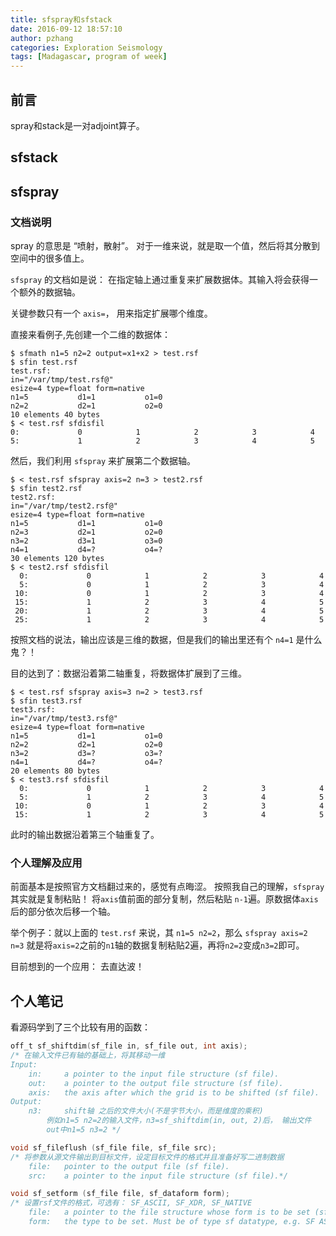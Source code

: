 ```yaml
---
title: sfspray和sfstack
date: 2016-09-12 18:57:10
author: pzhang
categories: Exploration Seismology
tags: [Madagascar, program of week]
---
```


## 前言

spray和stack是一对adjoint算子。

<!--more-->

## sfstack



## sfspray

### 文档说明

spray 的意思是 “喷射，散射”。
对于一维来说，就是取一个值，然后将其分散到空间中的很多值上。

`sfspray` 的文档如是说： 在指定轴上通过重复来扩展数据体。其输入将会获得一个额外的数据轴。

关键参数只有一个 `axis=`， 用来指定扩展哪个维度。

直接来看例子,先创建一个二维的数据体：

    $ sfmath n1=5 n2=2 output=x1+x2 > test.rsf
    $ sfin test.rsf
    test.rsf:
    in="/var/tmp/test.rsf@"
    esize=4 type=float form=native
    n1=5           d1=1           o1=0          
    n2=2           d2=1           o2=0          
	10 elements 40 bytes
    $ < test.rsf sfdisfil
    0:             0            1            2            3            4
    5:             1            2            3            4            5

然后，我们利用 `sfspray` 来扩展第二个数据轴。

    $ < test.rsf sfspray axis=2 n=3 > test2.rsf
    $ sfin test2.rsf
    test2.rsf:
    in="/var/tmp/test2.rsf@"
    esize=4 type=float form=native
    n1=5           d1=1           o1=0          
    n2=3           d2=1           o2=0          
    n3=2           d3=1           o3=0          
    n4=1           d4=?           o4=?          
	30 elements 120 bytes
    $ < test2.rsf sfdisfil
      0:             0            1            2            3            4
      5:             0            1            2            3            4
     10:             0            1            2            3            4
     15:             1            2            3            4            5
     20:             1            2            3            4            5
     25:             1            2            3            4            5

按照文档的说法，输出应该是三维的数据，但是我们的输出里还有个 `n4=1` 是什么鬼？！

目的达到了：数据沿着第二轴重复，将数据体扩展到了三维。

    $ < test.rsf sfspray axis=3 n=2 > test3.rsf
    $ sfin test3.rsf
    test3.rsf:
    in="/var/tmp/test3.rsf@"
    esize=4 type=float form=native
    n1=5           d1=1           o1=0          
    n2=2           d2=1           o2=0          
    n3=2           d3=?           o3=?          
    n4=1           d4=?           o4=?          
	20 elements 80 bytes
    $ < test3.rsf sfdisfil
      0:             0            1            2            3            4
      5:             1            2            3            4            5
     10:             0            1            2            3            4
     15:             1            2            3            4            5
此时的输出数据沿着第三个轴重复了。


### 个人理解及应用

前面基本是按照官方文档翻过来的，感觉有点晦涩。
按照我自己的理解，`sfspray` 其实就是复制粘贴！ 将`axis`值前面的部分复制，然后粘贴
`n-1`遍。原数据体`axis`后的部分依次后移一个轴。

举个例子：就以上面的 `test.rsf` 来说，其 `n1=5 n2=2`，那么 `sfspray axis=2 n=3`
就是将`axis=2`之前的`n1`轴的数据复制粘贴2遍，再将`n2=2`变成`n3=2`即可。

目前想到的一个应用： 去直达波！

## 个人笔记

看源码学到了三个比较有用的函数：
``` c
off_t sf_shiftdim(sf_file in, sf_file out, int axis);
/* 在输入文件已有轴的基础上，将其移动一维
Input:
    in:     a pointer to the input file structure (sf file).
    out:    a pointer to the output file structure (sf file).
    axis:   the axis after which the grid is to be shifted (sf file).
Output:
    n3:     shift轴 之后的文件大小(不是字节大小，而是维度的乘积)
        例如n1=5 n2=2的输入文件，n3=sf_shiftdim(in, out, 2)后， 输出文件
        out中n1=5 n3=2 */

void sf_fileflush (sf_file file, sf_file src);
/* 将参数从源文件输出到目标文件，设定目标文件的格式并且准备好写二进制数据
    file:   pointer to the output file (sf file).
    src:    a pointer to the input file structure (sf file).*/

void sf_setform (sf_file file, sf_dataform form);
/* 设置rsf文件的格式，可选有： SF_ASCII, SF_XDR, SF_NATIVE
    file:   a pointer to the file structure whose form is to be set (sf file)
    form:   the type to be set. Must be of type sf datatype, e.g. SF ASCII.*/
```
